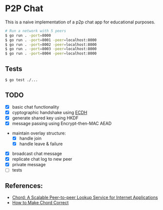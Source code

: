 # P2P Chat

This is a naive implementation of a p2p chat app for educational purposes.

```sh
# Run a network with 5 peers
$ go run . -port=8000
$ go run . -port=8001 -peer=localhost:8000
$ go run . -port=8002 -peer=localhost:8000
$ go run . -port=8003 -peer=localhost:8000
$ go run . -port=8004 -peer=localhost:8000
```

## Tests

```sh
$ go test ./...
```

## TODO

- [X] basic chat functionality
- [X] cyptographic handshake using [ECDH](https://en.wikipedia.org/wiki/Elliptic-curve_Diffie%E2%80%93Hellman)
- [X] generate shared key using HKDF
- [X] message passing using Encrypt-then-MAC AEAD
- maintain overlay structure:
   - [X] handle join
   - [X] handle leave & failure
- [X] broadcast chat message
- [X] replicate chat log to new peer
- [X] private message
- [ ] tests

## References:
- [Chord: A Scalable Peer-to-peer Lookup Service for Internet
Applications](http://nms.csail.mit.edu/papers/chord.pdf)
- [How to Make Chord Correct](https://arxiv.org/pdf/1502.06461.pdf)
